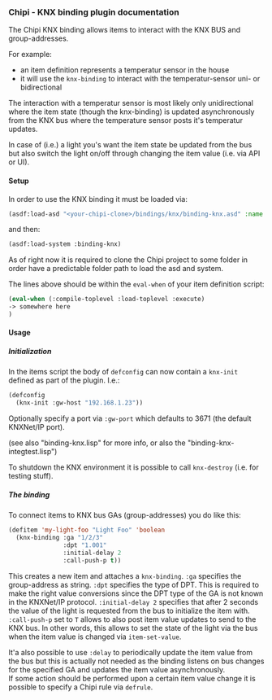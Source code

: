 
### Chipi - KNX binding plugin documentation

The Chipi KNX binding allows items to interact with the KNX BUS and group-addresses.

For example:

- an item definition represents a temperatur sensor in the house
- it will use the `knx-binding` to interact with the temperatur-sensor uni- or bidirectional

The interaction with a temperatur sensor is most likely only unidirectional where the item state (though the knx-binding) is updated asynchronously from the KNX bus where the temperature sensor posts it's temperatur updates.

In case of (i.e.) a light you's want the item state be updated from the bus but also switch the light on/off through changing the item value (i.e. via API or UI).

#### Setup

In order to use the KNX binding it must be loaded via:

```lisp
(asdf:load-asd "<your-chipi-clone>/bindings/knx/binding-knx.asd" :name "binding-knx")
```

and then:

```lisp
(asdf:load-system :binding-knx)
```

As of right now it is required to clone the Chipi project to some folder in order have a predictable folder path to load the asd and system.

The lines above should be within the `eval-when` of your item definition script:

```lisp
(eval-when (:compile-toplevel :load-toplevel :execute)
-> somewhere here
)
```

#### Usage

##### Initialization

In the items script the body of `defconfig` can now contain a `knx-init` defined as part of the plugin.
I.e.:

```lisp
(defconfig
  (knx-init :gw-host "192.168.1.23"))
```

Optionally specify a port via `:gw-port` which defaults to 3671 (the default KNXNet/IP port).

(see also "binding-knx.lisp" for more info, or also the "binding-knx-integtest.lisp")

To shutdown the KNX environment it is possible to call `knx-destroy` (i.e. for testing stuff).

##### The binding

To connect items to KNX bus GAs (group-addresses) you do like this:

```lisp
(defitem 'my-light-foo "Light Foo" 'boolean
  (knx-binding :ga "1/2/3"
               :dpt "1.001"
               :initial-delay 2
               :call-push-p t))
```

This creates a new item and attaches a `knx-binding`. `:ga` specifies the group-address as string.
`:dpt` specifies the type of DPT. This is required to make the right value conversions since the DPT type of the GA is not known in the KNXNet/IP protocol. `:initial-delay 2` specifies that after 2 seconds the value of the light is requested from the bus to initialize the item with. `:call-push-p` set to `T` allows to also post item value updates to send to the KNX bus. In other words, this allows to set the state of the light via the bus when the item value is changed via `item-set-value`.

It'a also possible to use `:delay` to periodically update the item value from the bus but this is actually not needed as the binding listens on bus changes for the specified GA and updates the item value asynchronously.  
If some action should be performed upon a certain item value change it is possible to specify a Chipi rule via `defrule`.
